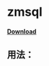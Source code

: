 # zmsql

#### [Download](https://raw.githubusercontent.com/XuWuDeAi/zmsql/master/zmsql.jar)<br>

## 用法：
